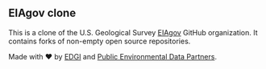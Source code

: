 ## EIAgov clone

This is a clone of the U.S. Geological Survey [EIAgov](https://github.com/EIAgov) GitHub organization. It contains forks 
of non-empty open source repositories.

Made with ❤️ by [EDGI](https://envirodatagov.org) and [Public Environmental Data Partners](https://screening-tools.com/).
